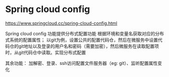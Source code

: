 # Spring cloud config
https://www.springcloud.cc/spring-cloud-config.html

Spring cloud config 功能提供分布式配置功能
根据环境和变量名获取对应的分布式系统的配置属性；
以git为例，设置公共的配置代码仓，然后在微服务中设置代码仓的git地址以及登录的用户名和密码（需要加密），然后微服务在读取配置项时，从git代码仓中读取。实现分布式配置

其余功能： 加解密、登录、ssh访问配置文件服务器（eg: git）、监听配置属性变化
